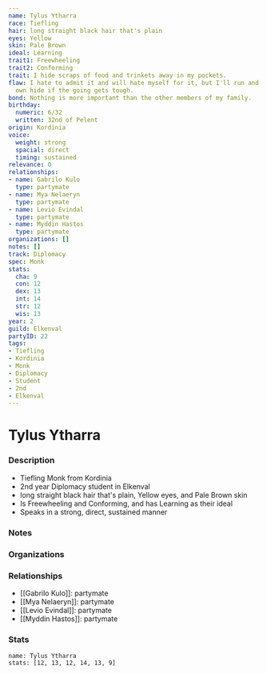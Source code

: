 ```yaml
---
name: Tylus Ytharra
race: Tiefling
hair: long straight black hair that's plain
eyes: Yellow
skin: Pale Brown
ideal: Learning
trait1: Freewheeling
trait2: Conforming
trait: I hide scraps of food and trinkets away in my pockets.
flaw: I hate to admit it and will hate myself for it, but I'll run and preserve my
  own hide if the going gets tough.
bond: Nothing is more important than the other members of my family.
birthday:
  numeric: 6/32
  written: 32nd of Pelent
origin: Kordinia
voice:
  weight: strong
  spacial: direct
  timing: sustained
relevance: 0
relationships:
- name: Gabrilo Kulo
  type: partymate
- name: Mya Nelaeryn
  type: partymate
- name: Levio Evindal
  type: partymate
- name: Myddin Hastos
  type: partymate
organizations: []
notes: []
track: Diplomacy
spec: Monk
stats:
  cha: 9
  con: 12
  dex: 13
  int: 14
  str: 12
  wis: 13
year: 2
guild: Elkenval
partyID: 22
tags:
- Tiefling
- Kordinia
- Monk
- Diplomacy
- Student
- 2nd
- Elkenval
---
```

# Tylus Ytharra
### Description
- Tiefling Monk from Kordinia
- 2nd year Diplomacy student in Elkenval
- long straight black hair that's plain, Yellow eyes, and Pale Brown skin
- Is Freewheeling and Conforming, and has Learning as their ideal
- Speaks in a strong, direct, sustained manner

### Notes

### Organizations

### Relationships
- [[Gabrilo Kulo]]: partymate
- [[Mya Nelaeryn]]: partymate
- [[Levio Evindal]]: partymate
- [[Myddin Hastos]]: partymate

### Stats
```statblock
name: Tylus Ytharra
stats: [12, 13, 12, 14, 13, 9]
```